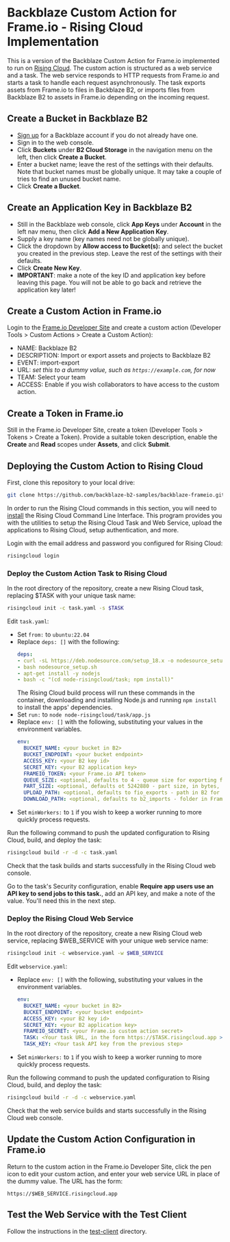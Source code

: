 # Backblaze Custom Action for Frame.io - Rising Cloud Implementation

This is a version of the Backblaze Custom Action for Frame.io implemented to run on [Rising Cloud](https://risingcloud.com/). The custom action is structured as a web service and a task. The web service responds to HTTP requests from Frame.io and starts a task to handle each request asynchronously. The task exports assets from Frame.io to files in Backblaze B2, or imports files from Backblaze B2 to assets in Frame.io depending on the incoming request.

## Create a Bucket in Backblaze B2

- [Sign up](https://www.backblaze.com/b2/sign-up.html?referrer=nopref) for a Backblaze account if you do not already have one.
- Sign in to the web console.
- Click **Buckets** under **B2 Cloud Storage** in the navigation menu on the left, then click **Create a Bucket**.
- Enter a bucket name; leave the rest of the settings with their defaults. Note that bucket names must be globally unique. It may take a couple of tries to find an unused bucket name.
- Click **Create a Bucket**.

## Create an Application Key in Backblaze B2

- Still in the Backblaze web console, click **App Keys** under **Account** in the left nav menu, then click **Add a New Application Key**.
- Supply a key name (key names need not be globally unique).
- Click the dropdown by **Allow access to Bucket(s):** and select the bucket you created in the previous step. Leave the rest of the settings with their defaults.
- Click **Create New Key**.
- **IMPORTANT**: make a note of the key ID and application key before leaving this page. You will not be able to go back and retrieve the application key later!

## Create a Custom Action in Frame.io

Login to the [Frame.io Developer Site](https://developer.frame.io/) and create a custom action (Developer Tools > Custom Actions > Create a Custom Action):

- NAME: Backblaze B2
- DESCRIPTION: Import or export assets and projects to Backblaze B2
- EVENT: import-export
- URL: *set this to a dummy value, such as `https://example.com`, for now*
- TEAM: Select your team
- ACCESS: Enable if you wish collaborators to have access to the custom action.

## Create a Token in Frame.io

Still in the Frame.io Developer Site, create a token (Developer Tools > Tokens > Create a Token). Provide a suitable token description, enable the **Create** and **Read** scopes under **Assets**, and click **Submit**. 

## Deploying the Custom Action to Rising Cloud

First, clone this repository to your local drive:

```bash
git clone https://github.com/backblaze-b2-samples/backblaze-frameio.git
```

In order to run the Rising Cloud commands in this section, you will need to [install](https://risingcloud.com/docs/install) the Rising Cloud Command Line Interface. This program provides you with the utilities to setup the Rising Cloud Task and Web Service, upload the applications to Rising Cloud, setup authentication, and more.

Login with the email address and password you configured for Rising Cloud:

```bash
risingcloud login
```

### Deploy the Custom Action Task to Rising Cloud

In the root directory of the repository, create a new Rising Cloud task, replacing $TASK with your unique task name:

```bash
risingcloud init -c task.yaml -s $TASK
```

Edit `task.yaml`:

- Set `from:` to `ubuntu:22.04`
- Replace `deps: []` with the following:
  ```yaml
  deps:
  - curl -sL https://deb.nodesource.com/setup_18.x -o nodesource_setup.sh
  - bash nodesource_setup.sh
  - apt-get install -y nodejs
  - bash -c "(cd node-risingcloud/task; npm install)"
  ```
  The Rising Cloud build process will run these commands in the container, downloading and installing Node.js and running `npm install` to install the apps' dependencies.
- Set `run:` to `node node-risingcloud/task/app.js`
- Replace `env: []` with the following, substituting your values in the environment variables. 
  ```yaml
  env:
    BUCKET_NAME: <your bucket in B2>
    BUCKET_ENDPOINT: <your bucket endpoint>
    ACCESS_KEY: <your B2 key id>
    SECRET_KEY: <your B2 application key>
    FRAMEIO_TOKEN: <your Frame.io API token>
    QUEUE_SIZE: <optional, defaults to 4 - queue size for exporting files to B2>
    PART_SIZE: <optional, defaults ot 5242880 - part size, in bytes, for exporting files to B2>
    UPLOAD_PATH: <optional, defaults to fio_exports - path in B2 for exported files> 
    DOWNLOAD_PATH: <optional, defaults to b2_imports - folder in Frame.io for imported files>
  ```
- Set `minWorkers:` to `1` if you wish to keep a worker running to more quickly process requests.

Run the following command to push the updated configuration to Rising Cloud, build, and deploy the task:

```bash
risingcloud build -r -d -c task.yaml
```

Check that the task builds and starts successfully in the Rising Cloud web console.

Go to the task's Security configuration, enable **Require app users use an API key to send jobs to this task.**, add an API key, and make a note of the value. You'll need this in the next step.

### Deploy the Rising Cloud Web Service

In the root directory of the repository, create a new Rising Cloud web service, replacing $WEB_SERVICE with your unique web service name:

```bash
risingcloud init -c webservice.yaml -w $WEB_SERVICE
```

Edit `webservice.yaml`:

- Replace `env: []` with the following, substituting your values in the environment variables.
  ```yaml
  env:
    BUCKET_NAME: <your bucket in B2>
    BUCKET_ENDPOINT: <your bucket endpoint>
    ACCESS_KEY: <your B2 key id>
    SECRET_KEY: <your B2 application key>
    FRAMEIO_SECRET: <your Frame.io custom action secret>
    TASK: <Your task URL, in the form https://$TASK.risingcloud.app >
    TASK_KEY: <Your task API key from the previous step>
  ```
- Set `minWorkers:` to `1` if you wish to keep a worker running to more quickly process requests.

Run the following command to push the updated configuration to Rising Cloud, build, and deploy the task:

```bash
risingcloud build -r -d -c webservice.yaml
```

Check that the web service builds and starts successfully in the Rising Cloud web console.

## Update the Custom Action Configuration in Frame.io

Return to the custom action in the Frame.io Developer Site, click the pen icon to edit your custom action, and enter your web service URL in place of the dummy value. The URL has the form:

```
https://$WEB_SERVICE.risingcloud.app
```

## Test the Web Service with the Test Client

Follow the instructions in the [test-client](../test-client) directory.
